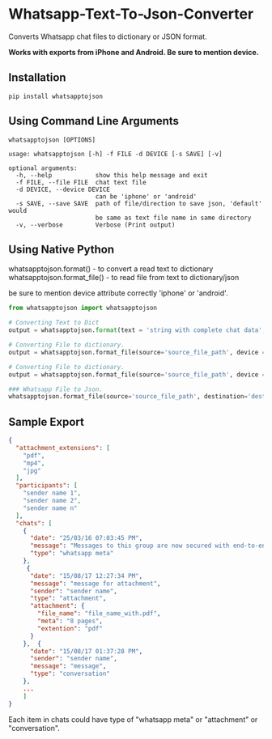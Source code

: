# Whatsapp-Text-To-Json-Converter

Converts Whatsapp chat files to dictionary or JSON format.

**Works with exports from iPhone and Android. Be sure to mention device.**

## Installation

```pip install whatsapptojson```

## Using Command Line Arguments

```whatsapptojson [OPTIONS]```

```
usage: whatsapptojson [-h] -f FILE -d DEVICE [-s SAVE] [-v]

optional arguments:
  -h, --help            show this help message and exit
  -f FILE, --file FILE  chat text file
  -d DEVICE, --device DEVICE
                        can be 'iphone' or 'android'
  -s SAVE, --save SAVE  path of file/direction to save json, 'default' would
                        be same as text file name in same directory
  -v, --verbose         Verbose (Print output)
```


## Using Native Python

whatsapptojson.format() - to convert a read text to dictionary
whatsapptojson.format_file() - to read file from text to dictionary/json

be sure to mention device attribute correctly 'iphone' or 'android'.

```python
from whatsapptojson import whatsapptojson

# Converting Text to Dict
output = whatsapptojson.format(text = 'string with complete chat data', device = 'android'`)

# Converting File to dictionary.
output = whatsapptojson.format_file(source='source_file_path', device = 'iphone')

# Converting File to dictionary.
output = whatsapptojson.format_file(source='source_file_path', device = 'iphone')

### Whatsapp File to Json.
whatsapptojson.format_file(source='source_file_path', destination='destination_path.json', device = 'android')
```

## Sample Export

```json
{
  "attachment_extensions": [
    "pdf",
    "mp4",
    "jpg"
  ],
  "participants": [
    "sender name 1",
    "sender name 2",
    "sender name n"
  ],
  "chats": [
    {
      "date": "25/03/16 07:03:45 PM",
      "message": "‎Messages to this group are now secured with end-to-end encryption.",
      "type": "whatsapp meta"
    },
     {
      "date": "15/08/17 12:27:34 PM",
      "message": "message for attachment",
      "sender": "sender name",
      "type": "attachment",
      "attachment": {
        "file_name": "file_name_with.pdf",
        "meta": "8 pages",
        "extention": "pdf"
      }
    },  {
      "date": "15/08/17 01:37:28 PM",
      "sender": "sender name",
      "message": "message",
      "type": "conversation"
    },
    ...
    ]
}
 ```
Each item in chats could have type of "whatsapp meta" or "attachment" or "conversation".
